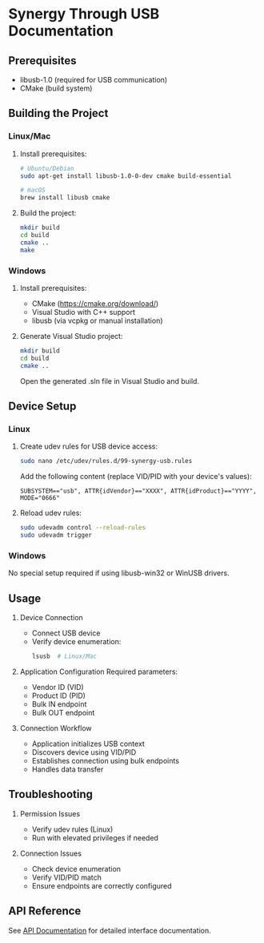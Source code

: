 # Synergy Through USB Documentation

## Prerequisites
- libusb-1.0 (required for USB communication)
- CMake (build system)

## Building the Project
### Linux/Mac
1. Install prerequisites:
   ```bash
   # Ubuntu/Debian
   sudo apt-get install libusb-1.0-0-dev cmake build-essential

   # macOS
   brew install libusb cmake
   ```

2. Build the project:
   ```bash
   mkdir build
   cd build
   cmake ..
   make
   ```

### Windows
1. Install prerequisites:
   - CMake (https://cmake.org/download/)
   - Visual Studio with C++ support
   - libusb (via vcpkg or manual installation)

2. Generate Visual Studio project:
   ```bash
   mkdir build
   cd build
   cmake ..
   ```
   Open the generated .sln file in Visual Studio and build.

## Device Setup
### Linux
1. Create udev rules for USB device access:
   ```bash
   sudo nano /etc/udev/rules.d/99-synergy-usb.rules
   ```
   Add the following content (replace VID/PID with your device's values):
   ```
   SUBSYSTEM=="usb", ATTR{idVendor}=="XXXX", ATTR{idProduct}=="YYYY", MODE="0666"
   ```

2. Reload udev rules:
   ```bash
   sudo udevadm control --reload-rules
   sudo udevadm trigger
   ```

### Windows
No special setup required if using libusb-win32 or WinUSB drivers.

## Usage
1. Device Connection
   - Connect USB device
   - Verify device enumeration:
     ```bash
     lsusb  # Linux/Mac
     ```

2. Application Configuration
   Required parameters:
   - Vendor ID (VID)
   - Product ID (PID)
   - Bulk IN endpoint
   - Bulk OUT endpoint

3. Connection Workflow
   - Application initializes USB context
   - Discovers device using VID/PID
   - Establishes connection using bulk endpoints
   - Handles data transfer

## Troubleshooting
1. Permission Issues
   - Verify udev rules (Linux)
   - Run with elevated privileges if needed

2. Connection Issues
   - Check device enumeration
   - Verify VID/PID match
   - Ensure endpoints are correctly configured

## API Reference
See [API Documentation](api.md) for detailed interface documentation.
